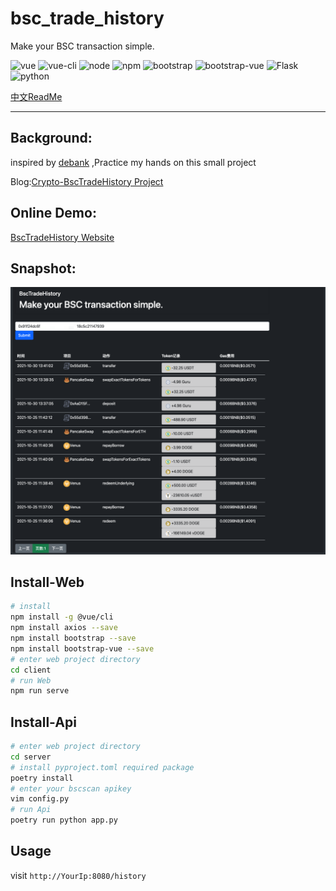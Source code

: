 # bsc_trade_history

Make your BSC transaction simple. 

![vue](https://img.shields.io/badge/vue-v2.6.14-blue)
![vue-cli](https://img.shields.io/badge/vue--cli-v4.5.14-blue)
![node](https://img.shields.io/badge/node-v14.18.1-blue)
![npm](https://img.shields.io/badge/npm--cli-v6.14.15-blue)
![bootstrap](https://img.shields.io/badge/bootstrap-v5.1.3-green)
![bootstrap-vue](https://img.shields.io/badge/bootstrap--vue-2.21.2-green)
![Flask](https://img.shields.io/badge/Flask-v2.0.2-orange)
![python](https://img.shields.io/badge/python-v3.7.10-orange)

[中文ReadMe](https://github.com/jerrychan807/bsc_trade_history/blob/main/READMEcn.md)

---

## Background:

inspired by [debank](https://debank.com/) ,Practice my hands on this small project

Blog:[Crypto-BscTradeHistory Project](https://jerrychan807.github.io/2021/11/04/Crypto-BscTradeHistory%20Project/)

## Online Demo:

[BscTradeHistory Website](http://app.foolisheddy.top:8080/history)

## Snapshot:

![20211104132655](https://raw.githubusercontent.com/jerrychan807/imggg/master/image/20211104132655.png)

## Install-Web

```bash
# install
npm install -g @vue/cli
npm install axios --save
npm install bootstrap --save
npm install bootstrap-vue --save
# enter web project directory
cd client
# run Web
npm run serve
```

## Install-Api

```bash
# enter web project directory
cd server
# install pyproject.toml required package
poetry install
# enter your bscscan apikey
vim config.py
# run Api
poetry run python app.py
```

## Usage

visit `http://YourIp:8080/history`